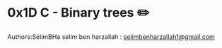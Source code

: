 # 0x1D C - Binary trees :pencil2:
Authors:SelimBHa
selim ben harzallah : selimbenharzallah1@gmail.com